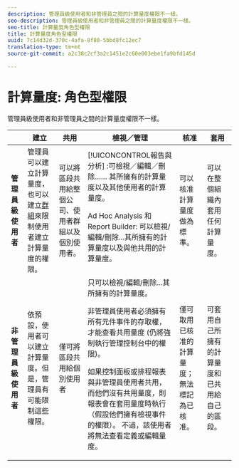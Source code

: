 ```yaml
---
description: 管理員級使用者和非管理員之間的計算量度權限不一樣。
seo-description: 管理員級使用者和非管理員之間的計算量度權限不一樣。
seo-title: 計算量度角色型權限
title: 計算量度角色型權限
uuid: 7c14d32d-370c-4afa-8f80-5bbd8fc12ec7
translation-type: tm+mt
source-git-commit: a2c38c2cf3a2c1451e2c60e003ebe1fa9bfd145d

---
```



# 計算量度: 角色型權限

管理員級使用者和非管理員之間的計算量度權限不一樣。

<table id="table_13F72FD90C964B86BD4B51E6F51ED292"> 
 <thead> 
  <tr> 
   <th colname="col1" class="entry"> </th> 
   <th colname="col02" class="entry"> 建立 </th> 
   <th colname="col2" class="entry"> 共用 </th> 
   <th colname="col3" class="entry"> 檢視／管理 </th> 
   <th colname="col4" class="entry"> 核准 </th> 
   <th colname="col5" class="entry"> 套用 </th> 
  </tr> 
 </thead>
 <tbody> 
  <tr> 
   <td colname="col1"> <b>管理員級使用者</b> </td> 
   <td colname="col02"> 管理員可以建立計算量度，也可以建立<a href="https://marketing.adobe.com/resources/help/en_US/reference/groups.html" format="https" scope="external">群組</a>來限制使用者建立計算量度的權限。 </td> 
   <td colname="col2"> 可以將區段共用給整個公司、使用者群組以及個別使用者。 </td> 
   <td colname="col3"> <span class="keyword"> [!UICONCONTROL報告與分析] </span>:可檢視／編輯／刪除…… 其所擁有的計算量度以及其他使用者的計算量度。 <p> <span class="keyword">Ad Hoc Analysis</span> 和 <span class="keyword">Report Builder</span>: 可以檢視/編輯/刪除...其所擁有的計算量度以及與他共用的計算量度。 </p> </td> 
   <td colname="col4"> 可以核准計算量度做為標準。 </td> 
   <td colname="col5"> 可以在整個組織內套用任何計算量度。 </td> 
  </tr> 
  <tr> 
   <td colname="col1"> <b>非管理員級使用者</b> </td> 
   <td colname="col02"> 依預設，使用者可以建立計算量度。但是，管理員有可能限制這些權限。 </td> 
   <td colname="col2"> 僅可將區段共用給個別使用者 </td> 
   <td colname="col3"> 只可以檢視/編輯/刪除...其所擁有的計算量度。 <p>非管理員使用者必須擁有所有元件事件的存取權，才能查看共用量度 (仍將強制執行管理控制台中的權限)。 </p> <p>如果控制面板或排程報表與非管理員使用者共用，而他們沒有共用量度，則報表會在套用量度時執行（假設他們擁有檢視事件的權限）。 不過，該使用者將無法查看定義或編輯量度。 </p> </td> 
   <td colname="col4"> 僅可取用已核准的計算量度；無法標記為已核准。 </td> 
   <td colname="col5"> 可套用自己所擁有的計算量度和已共用給自己的區段。 </td> 
  </tr> 
 </tbody> 
</table>

